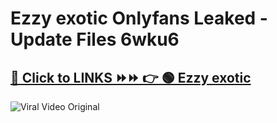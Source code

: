 
 # Ezzy exotic Onlyfans Leaked - Update Files 6wku6

## <h2><a href="https://clipsfans.com/Ezzy_exotic&ref=git">🔗 Click to LINKS ⏩⏩ 👉 🟢 Ezzy exotic </a></h2>

<a href="https://clipsfans.com/Ezzy_exotic&ref=git" rel="nofollow" data-target="animated-image.originalLink"><img src="https://i.ibb.co.com/xMMVF88/686577567.gif" alt="Viral Video Original" style="max-width: 100%; display: inline-block;" data-target="animated-image.originalImage"></a>

